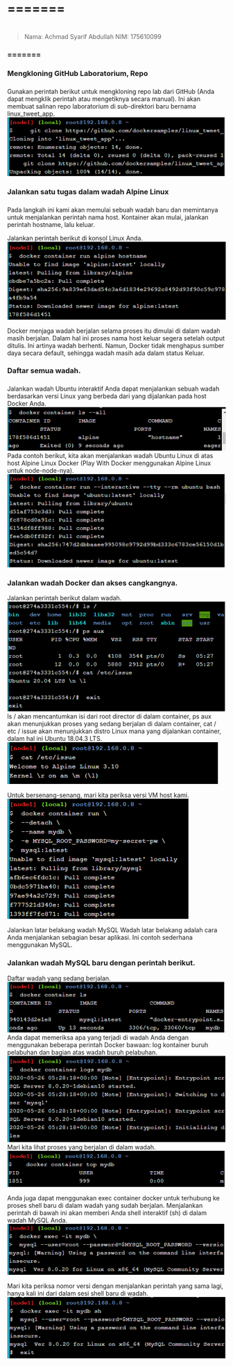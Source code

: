 # ======= <h1>
> Nama: Achmad Syarif Abdullah
> NIM: 175610099
### ======= <h3>

### Mengkloning GitHub Laboratorium, Repo <h3>
Gunakan perintah berikut untuk mengkloning repo lab dari GitHub (Anda dapat mengklik perintah atau mengetiknya secara manual). Ini akan membuat salinan repo laboratorium di sub-direktori baru bernama linux_tweet_app.   
    ![GitHub Logo](/minggu-09/Gambar/1.PNG)

### Jalankan satu tugas dalam wadah Alpine Linux <h3>
Pada langkah ini kami akan memulai sebuah wadah baru dan memintanya untuk menjalankan perintah nama host. Kontainer akan mulai, jalankan perintah hostname, lalu keluar.

Jalankan perintah berikut di konsol Linux Anda.   
    ![GitHub Logo](/minggu-09/Gambar/2.PNG)

Docker menjaga wadah berjalan selama proses itu dimulai di dalam wadah masih berjalan. Dalam hal ini proses nama host keluar segera setelah output ditulis. Ini artinya wadah berhenti. Namun, Docker tidak menghapus sumber daya secara default, sehingga wadah masih ada dalam status Keluar.

### Daftar semua wadah. <h3>
Jalankan wadah Ubuntu interaktif
Anda dapat menjalankan sebuah wadah berdasarkan versi Linux yang berbeda dari yang dijalankan pada host Docker Anda.
    ![GitHub Logo](/minggu-09/Gambar/3.PNG)
Pada contoh berikut, kita akan menjalankan wadah Ubuntu Linux di atas host Alpine Linux Docker (Play With Docker menggunakan Alpine Linux untuk node-node-nya).
    ![GitHub Logo](/minggu-09/Gambar/4.PNG)

### Jalankan wadah Docker dan akses cangkangnya.

Jalankan perintah berikut dalam wadah.
    ![GitHub Logo](/minggu-09/Gambar/5.PNG)
ls / akan mencantumkan isi dari root director di dalam container, ps aux akan menunjukkan proses yang sedang berjalan di dalam container, cat / etc / issue akan menunjukkan distro Linux mana yang dijalankan container, dalam hal ini Ubuntu 18.04.3 LTS.   
    ![GitHub Logo](/minggu-09/Gambar/6.PNG)

Untuk bersenang-senang, mari kita periksa versi VM host kami.   
    ![GitHub Logo](/minggu-09/Gambar/7.PNG)

Jalankan latar belakang wadah MySQL
Wadah latar belakang adalah cara Anda menjalankan sebagian besar aplikasi. Ini contoh sederhana menggunakan MySQL.

### Jalankan wadah MySQL baru dengan perintah berikut.

Daftar wadah yang sedang berjalan.   
    ![GitHub Logo](/minggu-09/Gambar/8.PNG)
Anda dapat memeriksa apa yang terjadi di wadah Anda dengan menggunakan beberapa perintah Docker bawaan: log kontainer buruh pelabuhan dan bagian atas wadah buruh pelabuhan.
    ![GitHub Logo](/minggu-09/Gambar/9.PNG)
Mari kita lihat proses yang berjalan di dalam wadah.   
    ![GitHub Logo](/minggu-09/Gambar/10.PNG)

Anda juga dapat menggunakan exec container docker untuk terhubung ke proses shell baru di dalam wadah yang sudah berjalan. Menjalankan perintah di bawah ini akan memberi Anda shell interaktif (sh) di dalam wadah MySQL Anda.   
    ![GitHub Logo](/minggu-09/Gambar/11.PNG)

Mari kita periksa nomor versi dengan menjalankan perintah yang sama lagi, hanya kali ini dari dalam sesi shell baru di wadah.   
    ![GitHub Logo](/minggu-09/Gambar/12.PNG)